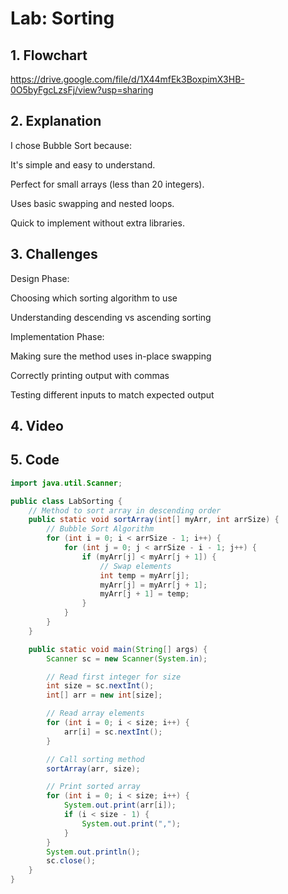 # Lab: Sorting

## 1. **Flowchart**
https://drive.google.com/file/d/1X44mfEk3BoxpimX3HB-0O5byFgcLzsFj/view?usp=sharing 

## 2. **Explanation**
I chose Bubble Sort because:

It's simple and easy to understand.

Perfect for small arrays (less than 20 integers).

Uses basic swapping and nested loops.

Quick to implement without extra libraries.

## 3. **Challenges**
Design Phase:

Choosing which sorting algorithm to use

Understanding descending vs ascending sorting

Implementation Phase:

Making sure the method uses in-place swapping

Correctly printing output with commas

Testing different inputs to match expected output

## 4. **Video**


## 5. **Code**

```java
import java.util.Scanner;

public class LabSorting {
    // Method to sort array in descending order
    public static void sortArray(int[] myArr, int arrSize) {
        // Bubble Sort Algorithm
        for (int i = 0; i < arrSize - 1; i++) {
            for (int j = 0; j < arrSize - i - 1; j++) {
                if (myArr[j] < myArr[j + 1]) {
                    // Swap elements
                    int temp = myArr[j];
                    myArr[j] = myArr[j + 1];
                    myArr[j + 1] = temp;
                }
            }
        }
    }

    public static void main(String[] args) {
        Scanner sc = new Scanner(System.in);

        // Read first integer for size
        int size = sc.nextInt();
        int[] arr = new int[size];

        // Read array elements
        for (int i = 0; i < size; i++) {
            arr[i] = sc.nextInt();
        }

        // Call sorting method
        sortArray(arr, size);

        // Print sorted array
        for (int i = 0; i < size; i++) {
            System.out.print(arr[i]);
            if (i < size - 1) {
                System.out.print(",");
            }
        }
        System.out.println();
        sc.close();
    }
}
